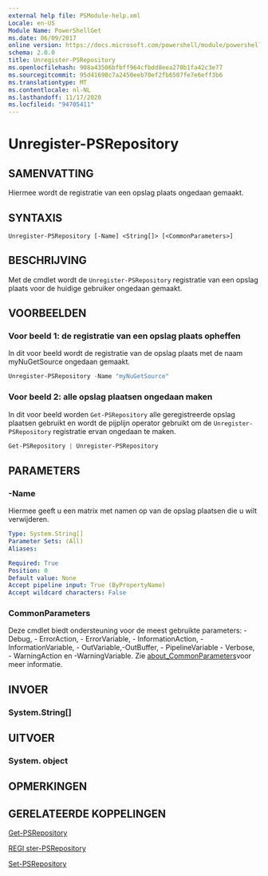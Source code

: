```yaml
---
external help file: PSModule-help.xml
Locale: en-US
Module Name: PowerShellGet
ms.date: 06/09/2017
online version: https://docs.microsoft.com/powershell/module/powershellget/unregister-psrepository?view=powershell-7.2&WT.mc_id=ps-gethelp
schema: 2.0.0
title: Unregister-PSRepository
ms.openlocfilehash: 908a43506bfbff964cfbdd8eea270b1fa42c3e77
ms.sourcegitcommit: 95d41698c7a2450eeb70ef2fb6507fe7e6eff3b6
ms.translationtype: MT
ms.contentlocale: nl-NL
ms.lasthandoff: 11/17/2020
ms.locfileid: "94705411"
---
```

# Unregister-PSRepository

## SAMENVATTING
Hiermee wordt de registratie van een opslag plaats ongedaan gemaakt.

## SYNTAXIS

```
Unregister-PSRepository [-Name] <String[]> [<CommonParameters>]
```

## BESCHRIJVING

Met de cmdlet wordt de `Unregister-PSRepository` registratie van een opslag plaats voor de huidige gebruiker ongedaan gemaakt.

## VOORBEELDEN

### Voor beeld 1: de registratie van een opslag plaats opheffen

In dit voor beeld wordt de registratie van de opslag plaats met de naam myNuGetSource ongedaan gemaakt.

```powershell
Unregister-PSRepository -Name "myNuGetSource"
```

### Voor beeld 2: alle opslag plaatsen ongedaan maken

In dit voor beeld worden `Get-PSRepository` alle geregistreerde opslag plaatsen gebruikt en wordt de pijplijn operator gebruikt om de `Unregister-PSRepository` registratie ervan ongedaan te maken.

```powershell
Get-PSRepository | Unregister-PSRepository
```

## PARAMETERS

### -Name

Hiermee geeft u een matrix met namen op van de opslag plaatsen die u wilt verwijderen.

```yaml
Type: System.String[]
Parameter Sets: (All)
Aliases:

Required: True
Position: 0
Default value: None
Accept pipeline input: True (ByPropertyName)
Accept wildcard characters: False
```

### CommonParameters

Deze cmdlet biedt ondersteuning voor de meest gebruikte parameters: -Debug, - ErrorAction, - ErrorVariable, - InformationAction, -InformationVariable, - OutVariable,-OutBuffer, - PipelineVariable - Verbose, - WarningAction en -WarningVariable. Zie [about_CommonParameters](https://go.microsoft.com/fwlink/?LinkID=113216)voor meer informatie.

## INVOER

### System.String[]

## UITVOER

### System. object

## OPMERKINGEN

## GERELATEERDE KOPPELINGEN

[Get-PSRepository](Get-PSRepository.md)

[REGI ster-PSRepository](Register-PSRepository.md)

[Set-PSRepository](Set-PSRepository.md)
